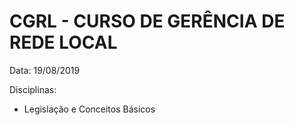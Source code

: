 # CGRL - CURSO DE GERÊNCIA DE REDE LOCAL

Data: 19/08/2019

Disciplinas:

* Legislação e Conceitos Básicos

